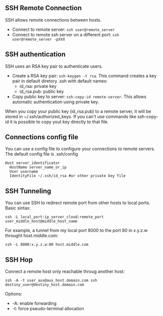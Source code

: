 ## SSH Remote Connection

SSH allows remote connections between hosts.

* Connect to remote server:  `ssh user@remote_server `
* Connect to remote ssh server on a different port: `ssh user@remote_server -pXXX`

## SSH authentication

SSH uses an RSA key pair to authenticate users.

* Create a RSA key pair: `ssh-keygen -t rsa`. This command creates a key pair in default diretory .ssh with default names:
  * id_rsa: private key
  * id_rsa.pub: public key
* Copy public key to server: `ssh-copy-id remote-server`. This allows automatic authentication using private key.

When you copy your public key (id_rsa.pub) to a remote server, it will be stored in ~/.ssh/authorized_keys. If you can't use commands like ssh-copy-id it is possible to copy yout key directly to that file.

## Connections config file
You can use a config file to configure your connections to remote servers. The default config file is .ssh/config
```
Host server_identificator
  HostName server_name_or_ip
  User username
  IdentityFile ~/.ssh/id_rsa #or other private key file
```

## SSH Tunneling

You can use SSH to redirect remote port from other hosts to local ports. Basic sintax:

```ssh -L local_port:ip_server_cloud:remote_port user_middle_host@middle_host_name```

For example, a tunnel from my local port 8000 to the port 80 in x.y.z.w throught host.middle.com:

```ssh -L 8000:x.y.z.w:80 host.middle.com```

## SSH Hop

Connect a remote host only reachable throug another host:

```ssh -A -t user_aux@aux_host.domain.com ssh destiny_user@destiny_host.domain.com```

Options:
- -A: enable forwarding 
- -t: force pseudo-terminal allocation